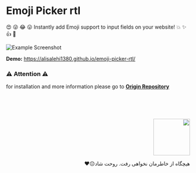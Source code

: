 # Emoji Picker rtl
😍 😜 😂 😛 Instantly add Emoji support to input fields on your website! 💥 ✨ 👍 🤘

![Example Screenshot][example-screenshot]

**Demo:** https://alisalehi1380.github.io/emoji-picker-rtl/

### ⚠️ Attention ⚠️

for installation and more information please go to **[Origin Repository][origin-repo]** 

<h1></h1>
<div style="direction: rtl;margin-top: 5rem;">
<img src="https://github.com/alisalehi1380/emoji-picker-rtl/assets/111766206/a8da6edc-79bd-4fbb-875d-61bd3afaefc4" style="text-align: right; width: 100px"/>

هیچگاه از خاطرمان نخواهی رفت. روحت شاد😔❤️
</div>

[origin-repo]:https://github.com/jmadler/emoji-picker
[example-screenshot]:https://github.com/alisalehi1380/emoji-picker-rtl/assets/111766206/d466e79e-1c9c-40b0-a09a-fafc2c8a2b6d
[Saber-Rastikerdar]:https://github.com/alisalehi1380/emoji-picker-rtl/assets/111766206/a8da6edc-79bd-4fbb-875d-61bd3afaefc4

